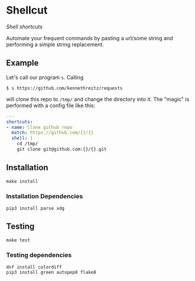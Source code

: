 # Shellcut

_Shell shortcuts_

Automate your frequent commands by pasting a url/some string and performing a simple string replacement.

## Example

Let's call our program `s`. Calling
```
$ s https://github.com/kennethreitz/requests
```

will clone this repo to `/tmp/` and change the directory into it. The "magic" is performed with a config file like this:

```yaml
---
shortcuts:
- name: Clone github repo
  match: https://github.com/{}/{}
  shell: |
    cd /tmp/
    git clone git@github.com:{}/{}.git

```

## Installation
```
make install
```

### Installation Dependencies

```
pip3 install parse xdg
```

## Testing
```
make test
```

### Testing dependencies
```
dnf install colordiff
pip3 install green autopep8 flake8
```
